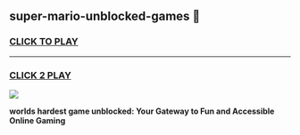 
## super-mario-unblocked-games 👋
<h3>
<a href="https://premium.freeplayer.one?title=super-mario-unblocked-games&ref=14F">CLICK TO PLAY</a></h3>
<hr>

<h3>
<a href="https://premium.freeplayer.one?title=super-mario-unblocked-games&ref=14F">CLICK 2 PLAY</a>
  
</h3>

<a href="https://premium.freeplayer.one?title=super-mario-unblocked-games&ref=12F/"><img src="https://clearcache.store/games.png"></a>


**worlds hardest game unblocked: Your Gateway to Fun and Accessible Online Gaming**
